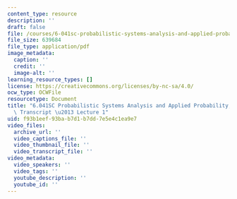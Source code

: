 ```yaml
---
content_type: resource
description: ''
draft: false
file: /courses/6-041sc-probabilistic-systems-analysis-and-applied-probability-fall-2013/f93b1eef93bab7d1b7dd7e5e4c1ea9e7_MIT6_041SCF13_lec01_300k.mp4.pdf
file_size: 639684
file_type: application/pdf
image_metadata:
  caption: ''
  credit: ''
  image-alt: ''
learning_resource_types: []
license: https://creativecommons.org/licenses/by-nc-sa/4.0/
ocw_type: OCWFile
resourcetype: Document
title: "6.041SC Probabilistic Systems Analysis and Applied Probability, Fall 2013\
  \ Transcript \u2013 Lecture 1"
uid: f93b1eef-93ba-b7d1-b7dd-7e5e4c1ea9e7
video_files:
  archive_url: ''
  video_captions_file: ''
  video_thumbnail_file: ''
  video_transcript_file: ''
video_metadata:
  video_speakers: ''
  video_tags: ''
  youtube_description: ''
  youtube_id: ''
---
```

